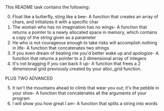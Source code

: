 This README task contains the following:


0. Float like a butterfly, sting like a bee- A function that creates an array of chars, and initializes it with a specific char
1. The woman who has no imagination has no wings- A function that returns a pointer to a newly allocated space in memory, which contains a copy of the string given as a parameter
2. He who is not courageous enough to take risks will accomplish nothing in life- A function that concatenates two strings
3. If you even dream of beating me you'd better wake up and apologize- A function that returns a pointer to a 2 dimensional array of integers
4. It's not bragging if you can back it up- A function that frees a 2 dimensional grid previously created by your alloc_grid function.


PLUS TWO ADVANCED 


5. It isn't the mountains ahead to climb that wear you out; it's the pebble in your shoe- A function that concatenates all the arguments of your program
6. I will show you how great I am- A function that splits a string into words
